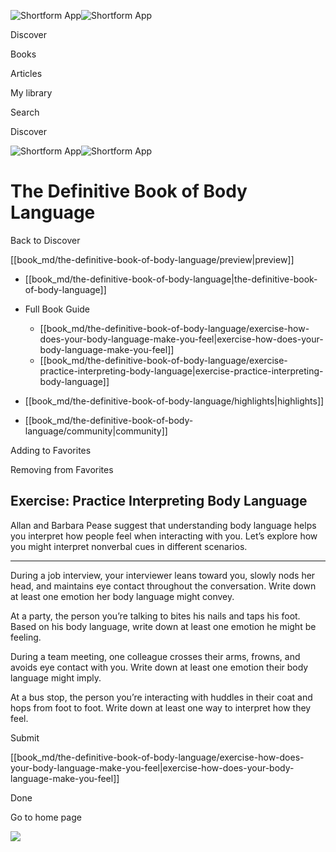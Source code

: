 ![Shortform App](/img/logo.36a2399e.svg)![Shortform App](/img/logo-dark.70c1b072.svg)

Discover

Books

Articles

My library

Search

Discover

![Shortform App](/img/logo.36a2399e.svg)![Shortform App](/img/logo-dark.70c1b072.svg)

# The Definitive Book of Body Language

Back to Discover

[[book_md/the-definitive-book-of-body-language/preview|preview]]

  * [[book_md/the-definitive-book-of-body-language|the-definitive-book-of-body-language]]
  * Full Book Guide

    * [[book_md/the-definitive-book-of-body-language/exercise-how-does-your-body-language-make-you-feel|exercise-how-does-your-body-language-make-you-feel]]
    * [[book_md/the-definitive-book-of-body-language/exercise-practice-interpreting-body-language|exercise-practice-interpreting-body-language]]
  * [[book_md/the-definitive-book-of-body-language/highlights|highlights]]
  * [[book_md/the-definitive-book-of-body-language/community|community]]



Adding to Favorites 

Removing from Favorites 

## Exercise: Practice Interpreting Body Language

Allan and Barbara Pease suggest that understanding body language helps you interpret how people feel when interacting with you. Let’s explore how you might interpret nonverbal cues in different scenarios.

* * *

During a job interview, your interviewer leans toward you, slowly nods her head, and maintains eye contact throughout the conversation. Write down at least one emotion her body language might convey.

At a party, the person you’re talking to bites his nails and taps his foot. Based on his body language, write down at least one emotion he might be feeling.

During a team meeting, one colleague crosses their arms, frowns, and avoids eye contact with you. Write down at least one emotion their body language might imply.

At a bus stop, the person you’re interacting with huddles in their coat and hops from foot to foot. Write down at least one way to interpret how they feel.

Submit 

[[book_md/the-definitive-book-of-body-language/exercise-how-does-your-body-language-make-you-feel|exercise-how-does-your-body-language-make-you-feel]]

Done

Go to home page 

![](https://bat.bing.com/action/0?ti=56018282&Ver=2&mid=f86b420f-bdf2-4b0a-8b7c-6d2795ecaf7a&sid=1711133063fa11eebdec89a8b8ae3bbc&vid=171147a063fa11eea7440fcfeb230d96&vids=0&msclkid=N&pi=0&lg=en-US&sw=800&sh=600&sc=24&nwd=1&tl=Shortform%20%7C%20Book&p=https%3A%2F%2Fwww.shortform.com%2Fapp%2Fbook%2Fthe-definitive-book-of-body-language%2Fexercise-practice-interpreting-body-language&r=&lt=295&evt=pageLoad&sv=1&rn=76627)
